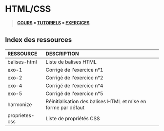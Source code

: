 # HTML/CSS

> [**COURS**](https://www.youtube.com/playlist?list=PLrSOXFDHBtfE5tpw0bjMevWxMWXotiSdO) ◾ [**TUTORIELS**](https://www.youtube.com/playlist?list=PLrSOXFDHBtfG1_4HrfPttdwF8aLpgdsRL) ◾ [**EXERCICES**](https://www.youtube.com/playlist?list=PLrSOXFDHBtfHEFVqv0pjGkPHv6PhWZQBb)

## Index des ressources

|RESSOURCE|DESCRIPTION|
|:--|:--|
|balises-html|Liste de balises HTML|
|exo-1|Corrigé de l'exercice n°1|
|exo-2|Corrigé de l'exercice n°2|
|exo-4|Corrigé de l'exercice n°4|
|exo-5|Corrigé de l'exercice n°5|
|harmonize|Réinitialisation des balises HTML et mise en forme par défaut|
|proprietes-css|Liste de propriétés CSS|
